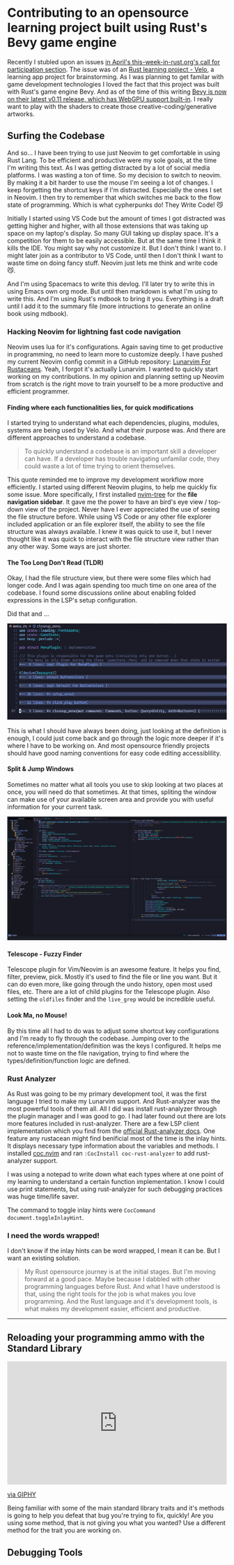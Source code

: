 # Contributing to an opensource learning project built using Rust's Bevy game engine
Recently I stubled upon an issues [in April's this-week-in-rust.org's call for participation section](https://this-week-in-rust.org/blog/2023/04/26/this-week-in-rust-492/#call-for-participation).  The issue was of an [Rust learning project - Velo](https://github.com/StaffEngineer/velo), a learning app project for brainstorming. As I was planning to get familar with game development technologies I loved the fact that this project was built with Rust's game engine Bevy. And as of the time of this writing [Bevy is now on their latest v0.11 release, which has WebGPU support built-in](https://bevyengine.org/news/bevy-webgpu/). I really want to play with the shaders to create those creative-coding/generative artworks.

## Surfing the Codebase
And so... I have been trying to use just Neovim to get comfortable in using Rust Lang. To be efficient and productive were my sole goals, at the time I'm writing this text. As I was getting distracted by a lot of social media platforms. I was wasting a ton of time. So my decision to switch to neovim. By making it a bit harder to use the mouse I'm seeing a lot of changes. I keep forgetting the shortcut keys if I'm distracted. Especially the ones I set in Neovim. I then try to remember that which switches me back to the flow state of programming. Which is what cypherpunks do! They Write Code! 😼

Initially I started using VS Code but the amount of times I got distracted was getting higher and higher, with all those extensions that was taking up space on my laptop's display. So many GUI taking up display space. It's a competition for them to be easily accessible. But at the same time I think it kills the IDE. You might say why not customize it. But I don't think I want to. I might later join as a contributor to VS Code, until then I don't think I want to waste time on doing fancy stuff. Neovim just lets me think and write code 😼.

And I'm using Spacemacs to write this devlog. I'll later try to write this in using Emacs own org mode. But until then markdown is what I'm using to write this. And I'm using Rust's mdbook to bring it you. Everything is a draft until I add it to the summary file (more intructions to generate an online book using mdbook).

### Hacking Neovim for lightning fast code navigation
Neovim uses lua for it's configurations. Again saving time to get productive in programming, no need to learn more to customize deeply. I have pushed my current Neovim config commit in a GitHub repository: [Lunarvim For Rustaceans](https://github.com/riojosdev/lunarvim-for-rustaceans). Yeah, I forgot it's actually Lunarvim. I wanted to quickly start working on my contributions. In my opinion and planning setting up Neovim from scratch is the right move to train yourself to be a more productive and efficient programmer.

#### Finding where each functionalities lies, for quick modifications
I started trying to understand what each dependencies, plugins, modules, systems are being used by Velo. And what their purpose was. And there are different approaches to understand a codebase.

> To quickly understand a codebase is an important skill a developer can have. If a developer has trouble navigating unfamilar code, they could waste a lot of time trying to orient themselves.

This quote reminded me to improve my development workflow more efficiently. I started using different Neovim plugins, to help me quickly fix some issue. More specifically, I first installed [nvim-tree](https://github.com/nvim-tree/nvim-tree.lua) for the **file navigation sidebar**. It gave me the power to have an bird's eye view / top-down view of the project. Never have I ever appreciated the use of seeing the file structure before. While using VS Code or any other file explorer included application or an file explorer itself, the ability to see the file structure was always available. I knew it was quick to use it, but I never thought like it was quick to interact with the file structure view rather than any other way. Some ways are just shorter.

#### The Too Long Don't Read (TLDR)
Okay, I had the file structure view, but there were some files which had longer code. And I was again spending too much time on one area of the codebase. I found some discussions online about enabling folded expressions in the LSP's setup configuration.

Did that and ...

![](./images/folded-expressions-lunarvim.png)

This is what I should have always been doing, just looking at the definition is enough, I could just come back and go through the logic more deeper if it's where I have to be working on. And most opensource friendly projects should have good naming conventions for easy code editing accessiblility.

#### Split & Jump Windows
Sometimes no matter what all tools you use to skip looking at two places at once, you will need do that sometimes. At that times, spliting the window can make use of your available screen area and provide you with useful information for your current task.

![](./images/split-windows.png)

#### Telescope - Fuzzy Finder
Telescope plugin for Vim/Neovim is an awesome feature. It helps you find, filter, preview, pick. Mostly it's used to find the file or line you want. But it can do even more, like going through the undo history, open most used files, etc. There are a lot of child plugins for the Telescope plugin.
Also setting the `oldfiles` finder and the `live_grep` would be incredible useful.

#### Look Ma, no Mouse!
By this time all I had to do was to adjust some shortcut key configurations and I'm ready to fly through the codebase. Jumping over to the reference/implementation/definition was the keys I configured. It helps me not to waste time on the file navigation, trying to find where the types/definition/function logic are defined.

### Rust Analyzer
As Rust was going to be my primary development tool, it was the first language I tried to make my Lunarvim support. And Rust-analyzer was the most powerful tools of them all. All I did was install rust-analyzer through the plugin manager and I was good to go. I had later found out there are lots more features included in rust-analyzer. There are a few LSP client implementation which you find from the [official Rust-analyzer docs](https://rust-analyzer.github.io/manual.html#vimneovim). One feature any rustacean might find benificial most of the time is the inlay hints. It displays necessary type information about the variables and methods. I installed [coc.nvim](https://github.com/neoclide/coc.nvim) and ran `:CocInstall coc-rust-analyzer` to add rust-analyzer support.

I was using a notepad to write down what each types where at one point of my learning to understand a certain function implementation. I know I could use print statements, but using rust-analyzer for such debugging practices was huge time/life saver.

The command to toggle inlay hints were `CocCommand document.toggleInlayHint`.

### I need the words wrapped!
I don't know if the inlay hints can be word wrapped, I mean it can be. But I want an existing solution.

> My Rust opensource journey is at the initial stages. But I'm moving forward at a good pace. Maybe because I dabbled with other programming languages before Rust. And what I have understood is that, using the right tools for the job is what makes you love programming. And the Rust language and it's development tools, is what makes my development easier, efficient and productive.

---

## Reloading your programming ammo with the Standard Library
<div style="width:100%;height:0;padding-bottom:56%;position:relative;"><iframe src="https://giphy.com/embed/l0ErRLvfr2UpJoPlK" width="100%" height="100%" style="position:absolute" frameBorder="0" class="giphy-embed" allowFullScreen></iframe></div><p><a href="https://giphy.com/gifs/workaholics-comedy-central-season-2-episode-9-l0ErRLvfr2UpJoPlK">via GIPHY</a></p>
Being familiar with some of the main standard library traits and it's methods is going to help you defeat that bug you're trying to fix, quickly! Are you using some method, that is not giving you what you wanted? Use a different method for the trait you are working on.

## Debugging Tools
